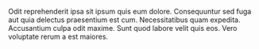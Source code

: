 Odit reprehenderit ipsa sit ipsum quis eum dolore. Consequuntur sed fuga aut quia delectus praesentium est cum. Necessitatibus quam expedita. Accusantium culpa odit maxime. Sunt quod labore velit quis eos. Vero voluptate rerum a est maiores.